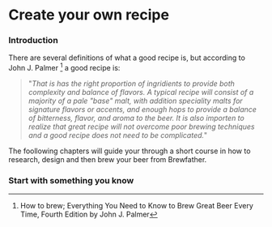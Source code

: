 # Create your own recipe

### Introduction

There are several definitions of what a good recipe is, but according to John J. Palmer [^footnote] a good recipe is:

> "*That is has the right proportion of ingridients to provide both complexity and balance of flavors. A typical recipe will consist of a majority of a pale "base" malt, with addition speciality malts for signature flavors or accents, and enough hops to provide a balance of bitterness, flavor, and aroma to the beer. It is also importen to realize that great recipe will not overcome poor brewing techniques and a good recipe does not need to be complicated.*"

The foollowing chapters will guide your through a short course in how to research, design and then brew your beer from Brewfather.

### Start with something you know






[^footnote]: How to brew; Everything You Need to Know to Brew Great Beer Every Time, Fourth Edition by John J. Palmer 
